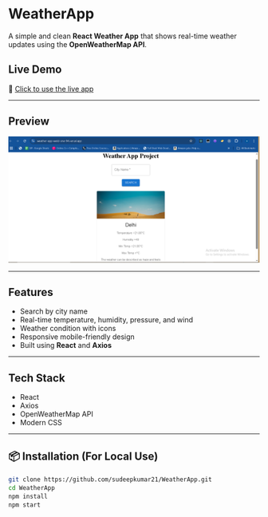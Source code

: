 #  WeatherApp

A simple and clean **React Weather App** that shows real-time weather updates using the **OpenWeatherMap API**.

##  Live Demo

🚀 [Click to use the live app](https://weather-app-weld-one-94.vercel.app/)

---

##  Preview

![App Screenshot](public/Screenshot.png)

---

##  Features

-  Search by city name
-  Real-time temperature, humidity, pressure, and wind
-  Weather condition with icons
-  Responsive mobile-friendly design
-  Built using **React** and **Axios**

---

##  Tech Stack

- React
- Axios
- OpenWeatherMap API
- Modern CSS

---

## 📦 Installation (For Local Use)

```bash
git clone https://github.com/sudeepkumar21/WeatherApp.git
cd WeatherApp
npm install
npm start
